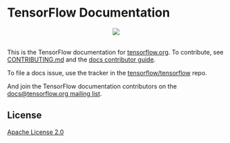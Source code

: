 # TensorFlow Documentation

<div align="center">
  <img src="https://www.tensorflow.org/images/tf_logo_horizontal.png"><br><br>
</div>

This is the TensorFlow documentation for [tensorflow.org](https://www.tensorflow.org).
To contribute, see [CONTRIBUTING.md](CONTRIBUTING.md) and the
[docs contributor guide](https://www.tensorflow.org/community/contribute/docs).

To file a docs issue, use the tracker in the
[tensorflow/tensorflow](https://github.com/tensorflow/tensorflow/issues/new?template=20-documentation-issue.md) repo.

And join the TensorFlow documentation contributors on the
[docs@tensorflow.org mailing list](https://groups.google.com/a/tensorflow.org/forum/#!forum/docs).

## License

[Apache License 2.0](LICENSE)


 
